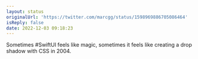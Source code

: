 ```yaml
---
layout: status
originalUrl: 'https://twitter.com/marcgg/status/1598969886705086464'
isReply: false
date: 2022-12-03 09:18:23
---
```


Sometimes #SwiftUI feels like magic, sometimes it feels like creating a drop shadow with CSS  in 2004.
